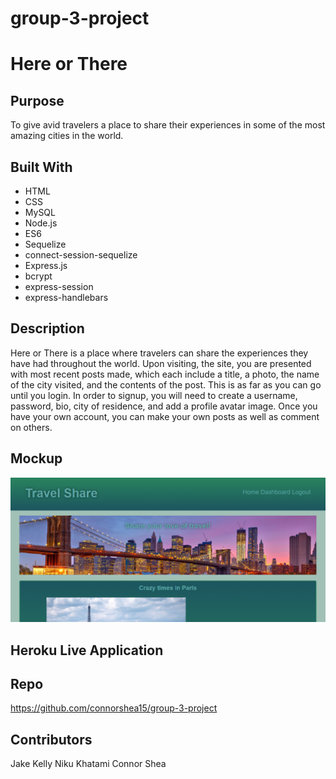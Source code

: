 # group-3-project

# Here or There

## Purpose
To give avid travelers a place to share their experiences in some of the most amazing cities in the world. 

## Built With
* HTML
* CSS
* MySQL
* Node.js
* ES6
* Sequelize
* connect-session-sequelize
* Express.js
* bcrypt
* express-session
* express-handlebars

## Description
Here or There is a place where travelers can share the experiences they have had throughout the world. Upon visiting, the site, you are presented with most recent posts made, which each include a title, a photo, the name of the city visited, and the contents of the post. This is as far as you can go until you login. In order to signup, you will need to create a username, password, bio, city of residence, and add a profile avatar image. Once you have your own account, you can make your own posts as well as comment on others. 

## Mockup
![](/Public/images/mockup.PNG)

## Heroku Live Application


## Repo
https://github.com/connorshea15/group-3-project

## Contributors
Jake Kelly
Niku Khatami
Connor Shea